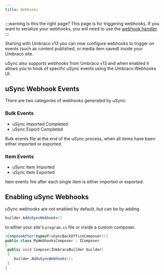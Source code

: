 ```yaml
---
title: Webhooks
---
```

:::warning Is this the right page?
This page is for triggering webhooks. If you want to serialize your webhooks, you will need to use the [webhook handler](../reference/handlernames).
:::

Starting with Umbraco v13 you can now configure webhooks to trigger on events (such as content published, or media item saved) inside your Umbraco site. 

uSync also supports webhooks from Umbraco v13 and when enabled it allows you to hook of specific uSync events using the Umbraco Webhooks UI. 

## uSync Webhook Events

There are two categories of webhooks generated by uSync: 

### Bulk Events 

- uSync Imported Completed
- uSync Export Completed

Bulk events file at the end of the uSync process, when all items have been either imported or exported. 


### Item Events
- uSync Item Imported
- uSync Item Exported

Item events fire after each single item is either imported or exported. 

## Enabling uSync Webhooks

uSync webhooks are not enabled by default, but can be by adding 

```cs
builder.AdduSyncWebhooks()
```

to either your site's `program.cs` file or inside a custom composer. 

```cs
[ComposeAfter(typeof(uSyncBackOfficeComposer))]
public class MyWebhooksComposer : IComposer
{
 public void Compose(IUmbracoBuilder builder)
 {
    builder.AdduSyncWebhooks();
 }
}
```


